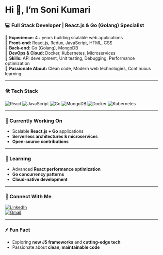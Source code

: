 # Hi 👋, I’m Soni Kumari

### 💻 Full Stack Developer | React.js & Go (Golang) Specialist

🔹 **Experience:** 4+ years building scalable web applications  
🔹 **Front-end:** React.js, Redux, JavaScript, HTML, CSS  
🔹 **Back-end:** Go (Golang), MongoDB  
🔹 **DevOps & Cloud:** Docker, Kubernetes, Microservices  
🔹 **Skills:** API development, Unit testing, Debugging, Performance optimization  
🔹 **Passionate About:** Clean code, Modern web technologies, Continuous learning  

---

### 🛠️ Tech Stack
![React](https://img.shields.io/badge/React-61DAFB?style=for-the-badge&logo=react&logoColor=black) 
![JavaScript](https://img.shields.io/badge/JavaScript-F7DF1E?style=for-the-badge&logo=javascript&logoColor=black) 
![Go](https://img.shields.io/badge/Go-00ADD8?style=for-the-badge&logo=go&logoColor=white) 
![MongoDB](https://img.shields.io/badge/MongoDB-47A248?style=for-the-badge&logo=mongodb&logoColor=white) 
![Docker](https://img.shields.io/badge/Docker-2496ED?style=for-the-badge&logo=docker&logoColor=white) 
![Kubernetes](https://img.shields.io/badge/Kubernetes-326CE5?style=for-the-badge&logo=kubernetes&logoColor=white)  

---

### 🔭 Currently Working On
- Scalable **React.js + Go** applications  
- **Serverless architectures & microservices**  
- **Open-source contributions**  

---

### 🌱 Learning
- Advanced **React performance optimization**  
- **Go concurrency patterns**  
- **Cloud-native development**  

---

### 🔗 Connect With Me
[![LinkedIn](https://img.shields.io/badge/LinkedIn-0077B5?style=for-the-badge&logo=linkedin&logoColor=white)](https://www.linkedin.com/in/soni-kumari-91656017b)  
[![Gmail](https://img.shields.io/badge/Email-D14836?style=for-the-badge&logo=gmail&logoColor=white)](mailto:sonikumasharma@gmail.com)  

---

### ⚡ Fun Fact
- Exploring **new JS frameworks** and **cutting-edge tech**  
- Passionate about **clean, maintainable code**
